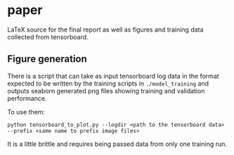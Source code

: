 # paper

LaTeX source for the final report as well as figures and training data collected from tensorboard.

## Figure generation

There is a script that can take as input tensorboard log data in the format expected to be written by the training scripts in `./model_training` and outputs seaborn generated png files showing training and validation performance.

To use them:
```
python tensorboard_to_plot.py --logdir <path to the tensorboard data> --prefix <same name to prefix image files>
```

It is a little brittle and requires being passed data from only one training run.

